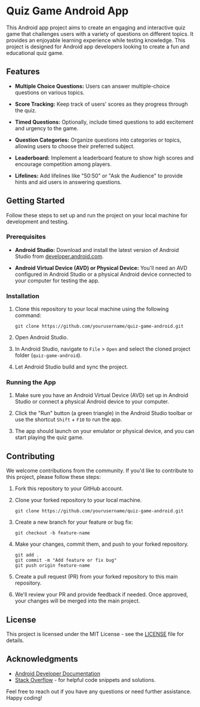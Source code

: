 # Quiz Game Android App

This Android app project aims to create an engaging and interactive quiz game that challenges users with a variety of questions on different topics. It provides an enjoyable learning experience while testing knowledge. This project is designed for Android app developers looking to create a fun and educational quiz game.

## Features

- **Multiple Choice Questions:** Users can answer multiple-choice questions on various topics.

- **Score Tracking:** Keep track of users' scores as they progress through the quiz.

- **Timed Questions:** Optionally, include timed questions to add excitement and urgency to the game.

- **Question Categories:** Organize questions into categories or topics, allowing users to choose their preferred subject.

- **Leaderboard:** Implement a leaderboard feature to show high scores and encourage competition among players.

- **Lifelines:** Add lifelines like "50:50" or "Ask the Audience" to provide hints and aid users in answering questions.

## Getting Started

Follow these steps to set up and run the project on your local machine for development and testing.

### Prerequisites

- **Android Studio:** Download and install the latest version of Android Studio from [developer.android.com](https://developer.android.com/studio).

- **Android Virtual Device (AVD) or Physical Device:** You'll need an AVD configured in Android Studio or a physical Android device connected to your computer for testing the app.

### Installation

1. Clone this repository to your local machine using the following command:

   ```
   git clone https://github.com/yourusername/quiz-game-android.git
   ```

2. Open Android Studio.

3. In Android Studio, navigate to `File` > `Open` and select the cloned project folder (`quiz-game-android`).

4. Let Android Studio build and sync the project.

### Running the App

1. Make sure you have an Android Virtual Device (AVD) set up in Android Studio or connect a physical Android device to your computer.

2. Click the "Run" button (a green triangle) in the Android Studio toolbar or use the shortcut `Shift` + `F10` to run the app.

3. The app should launch on your emulator or physical device, and you can start playing the quiz game.

## Contributing

We welcome contributions from the community. If you'd like to contribute to this project, please follow these steps:

1. Fork this repository to your GitHub account.

2. Clone your forked repository to your local machine.

   ```
   git clone https://github.com/yourusername/quiz-game-android.git
   ```

3. Create a new branch for your feature or bug fix:

   ```
   git checkout -b feature-name
   ```

4. Make your changes, commit them, and push to your forked repository.

   ```
   git add .
   git commit -m "Add feature or fix bug"
   git push origin feature-name
   ```

5. Create a pull request (PR) from your forked repository to this main repository.

6. We'll review your PR and provide feedback if needed. Once approved, your changes will be merged into the main project.

## License

This project is licensed under the MIT License - see the [LICENSE](LICENSE) file for details.

## Acknowledgments

- [Android Developer Documentation](https://developer.android.com/)
- [Stack Overflow](https://stackoverflow.com/) - for helpful code snippets and solutions.

Feel free to reach out if you have any questions or need further assistance. Happy coding!
